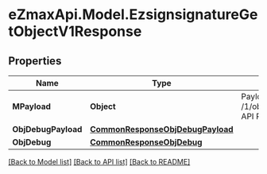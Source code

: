 
# eZmaxApi.Model.EzsignsignatureGetObjectV1Response

## Properties

Name | Type | Description | Notes
------------ | ------------- | ------------- | -------------
**MPayload** | **Object** | Payload for the /1/object/ezsignsignature/getObject API Request | 
**ObjDebugPayload** | [**CommonResponseObjDebugPayload**](CommonResponseObjDebugPayload.md) |  | [optional] 
**ObjDebug** | [**CommonResponseObjDebug**](CommonResponseObjDebug.md) |  | [optional] 

[[Back to Model list]](../README.md#documentation-for-models)
[[Back to API list]](../README.md#documentation-for-api-endpoints)
[[Back to README]](../README.md)

